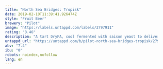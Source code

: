 ```yaml
---
title: "North Sea Bridges: Tropisk"
date: 2019-02-10T11:39:41.926474Z
style: "Fruit Beer"
brewery: "Pilot"
image: "https://labels.untappd.com/labels/2797911"
rating: "3.46"
description: "A tart DryPA, cool fermented with saison yeast to deliver a crisp, super-dry funk. With virtually no bittering hops, pineapple and grapefruit bring tropical tang to compliment the fruity dry-hopping additions."
untappd_url: "https://untappd.com/b/pilot-north-sea-bridges-tropisk/2797911"
abv: "7.4"
ibu: "0"
robots: noindex,nofollow
lang: en
---
```

